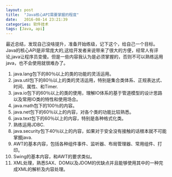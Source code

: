 ```yaml
---
layout: post
title:  "Java核心API需要掌握的程度"
date:   2016-08-14 23:21:39
categories: 软件技术
tags: [Java, api]
---
```


最近总结，发现自己没啥提升，准备开始练级，记下这个，给自己一个目标。Java的核心API是非常庞大的,这给开发者来说带来了很大的方便，经常人有评论,java让程序员变傻。但是一些内容我认为是必须掌握的，否则不可以熟练运用java，也不会使用就很难办了。

1. java.lang包下的80％以上的类的功能的灵活运用。
2. java.util包下的80％以上的类的灵活运用，特别是集合类体系、正规表达式、时间、属性、和Timer.
3. java.io包下的60％以上的类的使用，理解IO体系的基于管道模型的设计思路以及常用IO类的特性和使用场合。
4. java.math包下的100％的内容。
5. java.net包下的60％以上的内容，对各个类的功能比较熟悉。
6. java.text包下的60％以上的内容，特别是各种格式化类。
7. 熟练运用JDBC.
8. java.security包下40％以上的内容，如果对于安全没有接触的话根本就不可能掌握java.
9. AWT的基本内容，包括各种组件事件、监听器、布局管理器、常用组件、打印。
10. Swing的基本内容，和AWT的要求类似。
11. XML处理，熟悉SAX、DOM以及JDOM的优缺点并且能够使用其中的一种完成XML的解析及内容处理。
